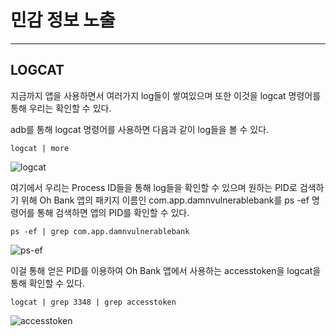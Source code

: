 # 민감 정보 노출
---
## LOGCAT

지금까지 앱을 사용하면서 여러가지 log들이 쌓여있으며 또한 이것을 logcat 명령어를 통해 우리는 확인할 수 있다.

adb를 통해 logcat 명령어를 사용하면 다음과 같이 log들을 볼 수 있다.

```
logcat | more
```

![logcat](https://user-images.githubusercontent.com/43737348/201027525-3ee0dddf-ff18-4a69-a2cb-6b28d3ad477e.png)

여기에서 우리는 Process ID들을 통해 log들을 확인할 수 있으며 원하는 PID로 검색하기 위해 Oh Bank 앱의 패키지 이름인 com.app.damnvulnerablebank를 ps -ef 명령어를 통해 검색하면 앱의 PID를 확인할 수 있다.

``` 
ps -ef | grep com.app.damnvulnerablebank
```

![ps-ef](https://user-images.githubusercontent.com/43737348/201026844-b65ec2e3-a4d2-42b5-bacd-8d84ee4ed823.png)

이걸 통해 얻은 PID를 이용하여 Oh Bank 앱에서 사용하는 accesstoken을 logcat을 통해 확인할 수 있다.

```
logcat | grep 3348 | grep accesstoken
```

![accesstoken](https://user-images.githubusercontent.com/43737348/201027773-fa07054a-5aec-4b63-a5b1-4b93be0e4a69.png)